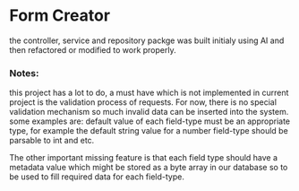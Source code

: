 # Form Creator

the controller, service and repository packge was built initialy using AI and then refactored or modified to work properly.

### Notes:
this project has a lot to do, a must have which is not implemented in current project is the validation process of requests. For now, there is no special validation mechanism so much invalid data can be inserted into the system.
some examples are: default value of each field-type must be an appropriate type, for example the default string value for a number field-type should be parsable to int and etc.

The other important missing feature is that each field type should have a metadata value which might be stored as a byte array in our database so to be used to fill required data for each field-type.
